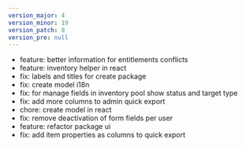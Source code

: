 ```yaml
---
version_major: 4
version_minor: 19
version_patch: 0
version_pre: null
---
```


- feature: better information for entitlements conflicts
- feature: inventory helper in react
- fix: labels and titles for create package
- fix: create model i18n
- fix: for manage fields in inventory pool show status and target type
- fix: add more columns to admin quick export
- chore: create model in react
- fix: remove deactivation of form fields per user
- feature: refactor package ui
- fix: add item properties as columns to quick export

